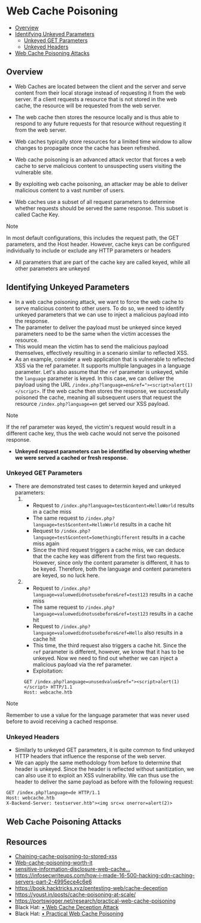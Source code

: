 # Web Cache Poisoning
- [Overview](#overview)
- [Identifying Unkeyed Parameters](#identifying-unkeyed-parameters)
    - [Unkeyed GET Parameters](#unkeyed-get-parameters)
    - [Unkeyed Headers](#unkeyed-headers)
- [Web Cache Poisoning Attacks](#web-cache-poisoning-attacks)
## Overview
- Web Caches are located between the client and the server and serve content from their local storage instead of requesting it from the web server. If a client requests a resource that is not stored in the web cache, the resource will be requested from the web server. 

- The web cache then stores the resource locally and is thus able to respond to any future requests for that resource without requesting it from the web server. 
- Web caches typically store resources for a limited time window to allow changes to propagate once the cache has been refreshed.
- Web cache poisoning is an advanced attack vector that forces a web cache to serve malicious content to unsuspecting users visiting the vulnerable site.
-  By exploiting web cache poisoning, an attacker may be able to deliver malicious content to a vast number of users.

- Web caches use a subset of all request parameters to determine whether requests should be served the same response. This subset is called Cache Key. 

> [!NOTE]
> In most default configurations, this includes the request path, the GET parameters, and the Host header. However, cache keys can be configured individually to include or exclude any HTTP parameters or headers 

- All parameters that are part of the cache key are called keyed, while all other parameters are unkeyed

## Identifying Unkeyed Parameters
- In a web cache poisoning attack, we want to force the web cache to serve malicious content to other users. To do so, we need to identify unkeyed parameters that we can use to inject a malicious payload into the response. 
- The parameter to deliver the payload must be unkeyed since keyed parameters need to be the same when the victim accesses the resource. 
- This would mean the victim has to send the malicious payload themselves, effectively resulting in a scenario similar to reflected XSS.
- As an example, consider a web application that is vulnerable to reflected XSS via the ref parameter. It supports multiple languages in a language parameter. Let's also assume that the `ref` parameter is unkeyed, while the `language` parameter is keyed. In this case, we can deliver the payload using the URL `/index.php?language=en&ref="><script>alert(1)</script>`. If the web cache then stores the response, we successfully poisoned the cache, meaning all subsequent users that request the resource `/index.php?language=en` get served our XSS payload. 

> [!NOTE]
> If the ref parameter was keyed, the victim's request would result in a different cache key, thus the web cache would not serve the poisoned response.

- **Unkeyed request parameters can be identified by observing whether we were served a cached or fresh response.** 
### Unkeyed GET Parameters
- There are demonstrated test cases to determin keyed and unkeyed parameters:
    1. - Request to `/index.php?language=test&content=HelloWorld` results in a cache miss
       - The same request to `/index.php?language=test&content=HelloWorld` results in a cache hit
       - Request to `/index.php?language=test&content=SomethingDifferent` results in a cache miss again
       - Since the third request triggers a cache miss, we can deduce that the cache key was different from the first two requests. However, since only the content parameter is different, it has to be keyed. Therefore, both the language and content parameters are keyed, so no luck here.

    2. - Request to `/index.php?language=valuewedidnotusebefore&ref=test123` results in a cache miss
       - The same request to `/index.php?language=valuewedidnotusebefore&ref=test123` results in a cache hit
       - Request to `/index.php?language=valuewedidnotusebefore&ref=Hello` also results in a cache hit
       - This time, the third request also triggers a cache hit. Since the `ref` parameter is different, however, we know that it has to be unkeyed. Now we need to find out whether we can inject a malicious payload via the ref parameter.
       - Exploitation: 
       ```http
       GET /index.php?language=unusedvalue&ref="><script>alert(1)</script> HTTP/1.1
       Host: webcache.htb
       ```

> [!NOTE]
> Remember to use a value for the language parameter that was never used before to avoid receiving a cached response.

### Unkeyed Headers
- Similarly to unkeyed GET parameters, it is quite common to find unkeyed HTTP headers that influence the response of the web server. 
- We can apply the same methodology from before to determine that header is unkeyed. Since the header is reflected without sanitization, we can also use it to exploit an XSS vulnerability. We can thus use the header to deliver the same payload as before with the following request:
```http
GET /index.php?language=de HTTP/1.1
Host: webcache.htb
X-Backend-Server: testserver.htb"><img src=x onerror=alert(2)>
```

## Web Cache Poisoning Attacks






## Resources
- [Chaining-cache-poisoning-to-stored-xss  ](https://nahoragg.medium.com/chaining-cache-poisoning-to-stored-xss-b910076bda4f)
- [Web-cache-poisoning-worth-it ](https://yaseenzubair.medium.com/web-cache-poisoning-worth-it-e7c6d88797b1) 
- [sensitive-information-disclosure-web-cache...](https://medium.com/@dr.spitfire/sensitive-information-disclosure-web-cache-deception-attack-bcac6cb9cd86)  
- https://infosecwriteups.com/how-i-made-16-500-hacking-cdn-caching-servers-part-2-4995ece4c6e6
- https://book.hacktricks.xyz/pentesting-web/cache-deception
- https://youst.in/posts/cache-poisoning-at-scale/
- https://portswigger.net/research/practical-web-cache-poisoning
- Black Hat: [• Web Cache Deception Attack  ](https://www.youtube.com/watch?v=mroq9eHFOIU&t=0s)
- Black Hat: [• Practical Web Cache Poisoning ](https://www.youtube.com/watch?v=j2RrmNxJZ5c&t=0s) 
